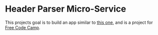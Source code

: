 # Header Parser Micro-Service

This projects goal is to build an app similar to [this one][1], and is a project
for [Free Code Camp][2].

[1]: https://cryptic-ridge-9197.herokuapp.com/api/whoami/ (freeCodeCamp Header Parser)
[2]: https://www.freecodecamp.com/ (Free Code Camp)
